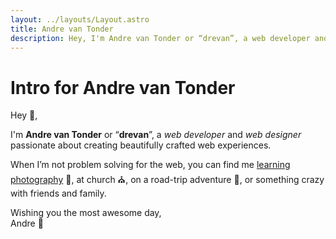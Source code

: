 ```yaml
---
layout: ../layouts/Layout.astro
title: Andre van Tonder
description: Hey, I'm Andre van Tonder or “drevan”, a web developer and web designer passionate about creating beautifully crafted web experiences.
---
```


<h1 class="sr-only">Intro for Andre van Tonder</h1>

Hey 👋,

I'm **Andre van Tonder** or “**drevan**”, a _web developer_ and _web designer_ passionate about creating beautifully crafted web experiences.

When I’m not problem solving for the web, you can find me [learning photography](https://www.instagram.com/photosbydrevan/) 📸, at church ⛪, on a road-trip adventure 🌋, or something crazy with friends and family.

Wishing you the most awesome day, \
Andre 🥳
